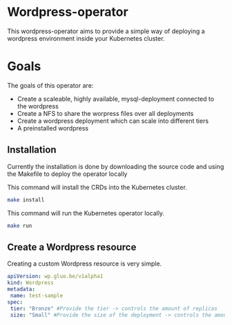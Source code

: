 # Wordpress-operator

This wordpress-operator aims to provide a simple way of deploying a wordpress environment inside your Kubernetes cluster.


# Goals
The goals of this operator are:

 - Create a scaleable, highly available, mysql-deployment connected to the wordpress
 - Create a NFS to share the worpress files over all deployments
 - Create a wordpress deployment which can scale into different tiers
 - A preinstalled wordpress

## Installation
Currently the installation is done by downloading the source code and using the Makefile to deploy the operator locally  

This command will install the CRDs into the Kubernetes cluster.
```bash
make install
```
This command will run the Kubernetes operator locally.
```bash
make run
```
## Create a Wordpress resource
Creating a custom Wordpress resource is very simple.

```yaml
apiVersion: wp.gluo.be/v1alpha1
kind: Wordpress
metadata:
 name: test-sample
spec:
 tier: "Bronze" #Provide the tier -> controls the amount of replicas
 size: "Small" #Provide the size of the deployment -> controls the amount of resources
```